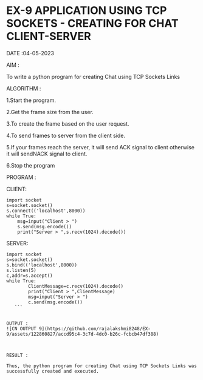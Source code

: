 # EX-9 APPLICATION USING TCP SOCKETS - CREATING FOR CHAT CLIENT-SERVER

DATE :04-05-2023

AIM :

To write a python program for creating Chat using TCP Sockets Links


ALGORITHM :

1.Start the program.

2.Get the frame size from the user.

3.To create the frame based on the user request.

4.To send frames to server from the client side.

5.If your frames reach the server, it will send ACK signal to client otherwise it will sendNACK signal to client.

6.Stop the program


PROGRAM :

CLIENT:
```
import socket
s=socket.socket()
s.connect(('localhost',8000))
while True:
    msg=input("Client > ")
    s.send(msg.encode())
    print("Server > ",s.recv(1024).decode())
  ```
  SERVER:
  ```
  import socket
s=socket.socket()
s.bind(('localhost',8000))
s.listen(5)
c,addr=s.accept()
while True:
          ClientMessage=c.recv(1024).decode()
          print("Client > ",ClientMessage)
          msg=input("Server > ")
          c.send(msg.encode())
     ```


OUTPUT :
![CN OUTPUT 9](https://github.com/rajalakshmi8248/EX-9/assets/122860827/accd95c4-3c7d-4dc0-b26c-fcbcb47df388)



RESULT :

Thus, the python program for creating Chat using TCP Sockets Links was successfully created and executed.
